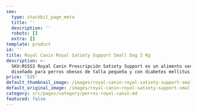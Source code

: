 ```yaml
---
seo:
  type: stackbit_page_meta
  title: ''
  description: ''
  robots: []
  extra: []
template: product
id: ''
title: Royal Canin Royal Satiety Support Small Dog 3 Kg
description: >-
  SKU:RSSS3 Royal Canin Prescripción Satiety Support es un alimento seco
  diseñado para perros obesos de talla pequeña y con diabetes mellitus tipo II.
price: '525'
default_thumbnail_image: /images/royal-canin-royal-satiety-support-small-dog.jpg
default_original_image: /images/royal-canin-royal-satiety-support-small-dog.jpg
category: src/pages/category/perros-royal-canin.md
featured: false
---
```

